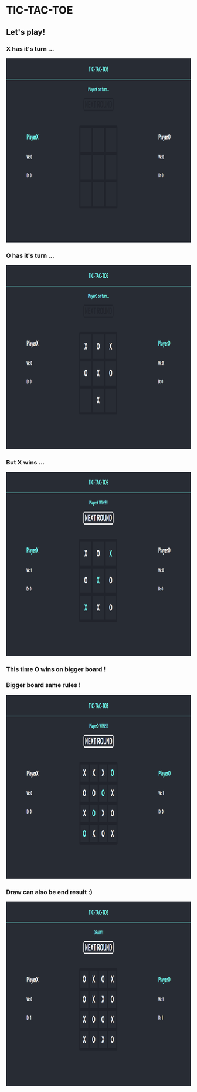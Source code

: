 # TIC-TAC-TOE

## Let's play!

### X has it's turn ...

<img src="./TicTacToe1.PNG" width="900" height="500" >

### O has it's turn ...

<img src="./TicTacToe2.PNG" width="900" height="500" >

### But X wins ...

<img src="./TicTacToe3.PNG" width="900" height="500" >

### This time O wins on bigger board !

### Bigger board same rules !

<img src="./TicTacToe4.PNG" width="900" height="500" >

### Draw can also be end result :)

<img src="./TicTacToe5.PNG" width="900" height="500" >
